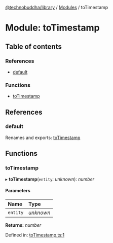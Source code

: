 [@technobuddha/library](../..) / [Modules](../Modules.md) / toTimestamp

# Module: toTimestamp

## Table of contents

### References

- [default](totimestamp.md#default)

### Functions

- [toTimestamp](totimestamp.md#totimestamp)

## References

### default

Renames and exports: [toTimestamp](totimestamp.md#totimestamp)

## Functions

### toTimestamp

▸ **toTimestamp**(`entity`: *unknown*): *number*

#### Parameters

| Name | Type |
| :------ | :------ |
| `entity` | *unknown* |

**Returns:** *number*

Defined in: [toTimestamp.ts:1](../../src/toTimestamp.ts#L1)
